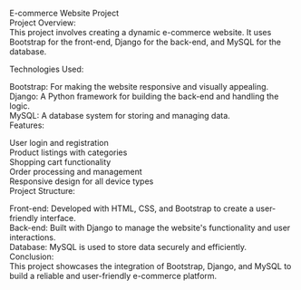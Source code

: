 E-commerce Website Project<br>
Project Overview:<br>
This project involves creating a dynamic e-commerce website. It uses Bootstrap for the front-end, Django for the back-end, and MySQL for the database.<br>

Technologies Used:<br>

Bootstrap: For making the website responsive and visually appealing.<br>
Django: A Python framework for building the back-end and handling the logic.<br>
MySQL: A database system for storing and managing data.<br>
Features:<br>

User login and registration<br>
Product listings with categories<br>
Shopping cart functionality<br>
Order processing and management<br>
Responsive design for all device types<br>
Project Structure:<br>

Front-end: Developed with HTML, CSS, and Bootstrap to create a user-friendly interface.<br>
Back-end: Built with Django to manage the website's functionality and user interactions.<br>
Database: MySQL is used to store data securely and efficiently.<br>
Conclusion:<br>
This project showcases the integration of Bootstrap, Django, and MySQL to build a reliable and user-friendly e-commerce platform.
